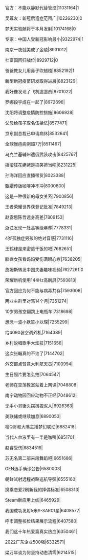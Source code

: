 官方：不能以静默代替管控|11031164|1

吴尊友：新冠后遗症范围广|10226230|0

梦天实验舱将于本月发射|10174168|0

专家：中国人受新冠影响最小|9322974|1

南京一夜就美成了金陵|8931012|

杜富国回归战位|8929712|0

爸爸教女儿用鼻子吹蜡烛|8852192|1

新型新冠疫苗研发取得进展|8823129|

我好像发现了飞机遛遛员|8701022|

罗娜段宇成在一起了|8672696|

沈阳将调整疫情防控措施|8606928|

父母给孩子取名伍拾忆|8577471|

京东副总裁已申请病休|8532641|

全球猴痘病例超7万|8511467|

乌克兰基辅州遭俄武装攻击|8425767|

摇滚狂花姥姥是搞笑担当吧|8231225|

孙海洋回应直播带货|8023388|

甄嬛传版咖啡冲不冲|8000800|

这是一种很新的母女关系|7900856|

王者荣耀世界获登记批准|7849213|

赵露思陈哲远身高差|7809153|

浙江发现一处高等级墓葬|7778331|

4岁孤独症男孩的绝对音感|7731116|

王鹤棣是来密逃干饭的吧|7682651|

脑瘫女孩看妈妈受伤满眼心疼|7638205|

詹姆斯转发中国夫妻趣味视频|7627261|0

荣耀新机使用144Hz高刷屏|7593813|

官方回应为何不能与病毒共存|7593008|

两业主群里对骂14个月|7351274|

10岁男孩空翻跳上电瓶车|7318698|

想念一波小默笙小以琛|7255299|

给4090装空调外机|7164389|

乡村说唱歌手大炫技|7151656|

这次张翰真的不油了|7144702|

外交部点赞意大利航天员|7100994|

生日照片要怎么拍|7064547|

老师在空荡教室站着上网课|7048808|

南宁动物园回应动物不正经|7048612|

无手小哥街头摆摊捏泥人|6926363|

美联储或继续加息|6890053|

栓Q哥和大嘴主播梦幻联动|6882418|

当代人血液里有一半是咖啡|6851701|

赵睿受伤|6834519|

苏无名第二部来段舞蹈吧|6651686|

GEN选手确诊公告|6580003|

朝鲜试射远程战略巡航导弹|6555160|

换乘恋爱2刷新我的择偶标准|6508313|

Steam新应用上线|6465929|

我国成功发射5米S-SAR01星|6408577|

呼市调整核检结果展示流程|6407580|

我们这十年热爱篇真实热血|6350461|

2022广东企业500强|6332571|

梁万年谈为何坚持动态清零|6214515|

